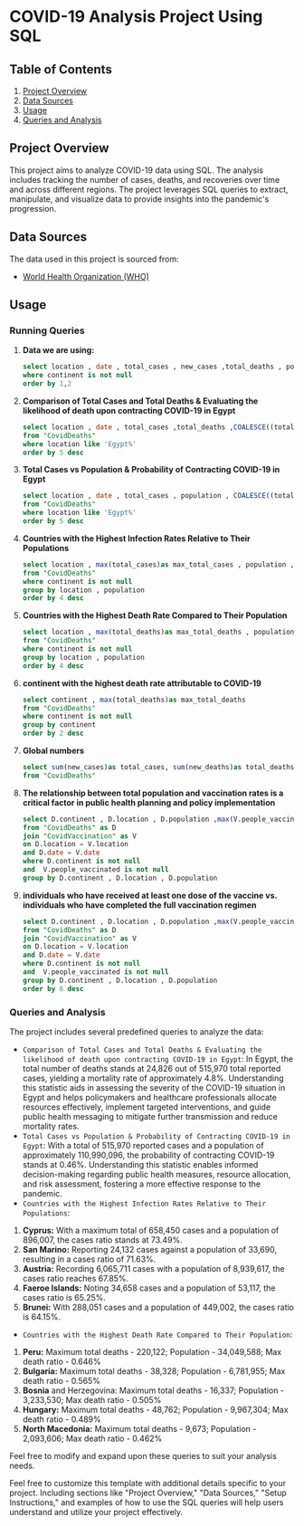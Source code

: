 # COVID-19 Analysis Project Using SQL

## Table of Contents

1. [Project Overview](#project-overview)
2. [Data Sources](#data-sources)
3. [Usage](#usage)
4. [Queries and Analysis](#queries-and-analysis)


## Project Overview

This project aims to analyze COVID-19 data using SQL. The analysis includes tracking the number of cases, deaths, and recoveries over time and across different regions. The project leverages SQL queries to extract, manipulate, and visualize data to provide insights into the pandemic's progression.

## Data Sources

The data used in this project is sourced from:
- [World Health Organization (WHO)](https://www.who.int/emergencies/diseases/novel-coronavirus-2019)

## Usage

### Running Queries

1. **Data we are using:**
   ```sql
   select location , date , total_cases , new_cases ,total_deaths , population from "CovidDeaths"
   where continent is not null
   order by 1,2 
   ```

2. **Comparison of Total Cases and Total Deaths & Evaluating the likelihood of death upon contracting COVID-19 in Egypt**
   ```sql
   select location , date , total_cases ,total_deaths ,COALESCE((total_deaths/CAST(total_cases AS FLOAT))*100,0) as Death_ratio
   from "CovidDeaths"
   where location like 'Egypt%'
   order by 5 desc
   ```

3. **Total Cases vs Population & Probability of Contracting COVID-19 in Egypt**
   ```sql
   select location , date , total_cases , population , COALESCE((total_cases/CAST(population AS FLOAT))*100,0) as Cases_ratio
   from "CovidDeaths"
   where location like 'Egypt%'
   order by 5 desc 
   ```
4. **Countries with the Highest Infection Rates Relative to Their Populations**
   ```sql
   select location , max(total_cases)as max_total_cases , population , max(COALESCE((total_cases/CAST(population AS FLOAT))*100,0)) as max_Cases_ratio
   from "CovidDeaths"
   where continent is not null
   group by location , population
   order by 4 desc 
   ```
5. **Countries with the Highest Death Rate Compared to Their Population**
   ```sql
   select location , max(total_deaths)as max_total_deaths , population , max(COALESCE((total_deaths/CAST(population AS FLOAT))*100,0)) as max_death_ratio
   from "CovidDeaths"
   where continent is not null 
   group by location , population 
   order by 4 desc
   ```
6. **continent with the highest death rate attributable to COVID-19**
   ```sql
   select continent , max(total_deaths)as max_total_deaths
   from "CovidDeaths" 
   where continent is not null
   group by continent
   order by 2 desc 
   ```   
7. **Global numbers**
   ```sql
   select sum(new_cases)as total_cases, sum(new_deaths)as total_deaths,sum(new_deaths)/sum(cast(new_cases as float) )*100
   from "CovidDeaths"
   ```   
8. **The relationship between total population and vaccination rates is a critical factor in public health planning and policy implementation**
   ```sql
   select D.continent , D.location , D.population ,max(V.people_vaccinated)as people_vaccinated 
   from "CovidDeaths" as D
   join "CovidVaccination" as V 
   on D.location = V.location 
   and D.date = V.date 
   where D.continent is not null 
   and  V.people_vaccinated is not null
   group by D.continent , D.location , D.population 
   ```
9. **individuals who have received at least one dose of the vaccine vs. individuals who have completed the full vaccination regimen**
   ```sql
   select D.continent , D.location , D.population ,max(V.people_vaccinated)as people_vaccinated ,max(v.people_Fully_vaccinated) as people_fully_vacc , (max(v.people_Fully_vaccinated)/max(cast(V.people_vaccinated as float)))*100 as full_vacc_ratio 
   from "CovidDeaths" as D  
   join "CovidVaccination" as V 
   on D.location = V.location  
   and D.date = V.date  
   where D.continent is not null 
   and  V.people_vaccinated is not null 
   group by D.continent , D.location , D.population 
   order by 6 desc 
   ``` 

   
### Queries and Analysis

The project includes several predefined queries to analyze the data:
- `Comparison of Total Cases and Total Deaths & Evaluating the likelihood of death upon contracting COVID-19 in Egypt`: In Egypt, the total number of deaths stands at 24,826 out of 515,970 total reported cases, yielding a mortality rate of approximately 4.8%. Understanding this statistic aids in assessing the severity of the COVID-19 situation in Egypt and helps policymakers and healthcare professionals allocate resources effectively, implement targeted interventions, and guide public health messaging to mitigate further transmission and reduce mortality rates.
- `Total Cases vs Population & Probability of Contracting COVID-19 in Egypt`: With a total of 515,970 reported cases and a population of approximately 110,990,096, the probability of contracting COVID-19 stands at 0.46%. Understanding this statistic enables informed decision-making regarding public health measures, resource allocation, and risk assessment, fostering a more effective response to the pandemic.
- `Countries with the Highest Infection Rates Relative to Their Populations`: 
1. **Cyprus:** With a maximum total of 658,450 cases and a population of 896,007, the cases ratio stands at 73.49%.
2. **San Marino:** Reporting 24,132 cases against a population of 33,690, resulting in a cases ratio of 71.63%.
3. **Austria:** Recording 6,065,711 cases with a population of 8,939,617, the cases ratio reaches 67.85%.
4. **Faeroe Islands:** Noting 34,658 cases and a population of 53,117, the cases ratio is 65.25%.
5. **Brunei:** With 288,051 cases and a population of 449,002, the cases ratio is 64.15%.
- `Countries with the Highest Death Rate Compared to Their Population`:
1. **Peru:** Maximum total deaths - 220,122; Population - 34,049,588; Max death ratio - 0.646%
2. **Bulgaria:** Maximum total deaths - 38,328; Population - 6,781,955; Max death ratio - 0.565%
3. **Bosnia** and Herzegovina: Maximum total deaths - 16,337; Population - 3,233,530; Max death ratio - 0.505%
4. **Hungary:** Maximum total deaths - 48,762; Population - 9,967,304; Max death ratio - 0.489%
5. **North Macedonia:** Maximum total deaths - 9,673; Population - 2,093,606; Max death ratio - 0.462%


Feel free to modify and expand upon these queries to suit your analysis needs.


Feel free to customize this template with additional details specific to your project. Including sections like "Project Overview," "Data Sources," "Setup Instructions," and examples of how to use the SQL queries will help users understand and utilize your project effectively.

